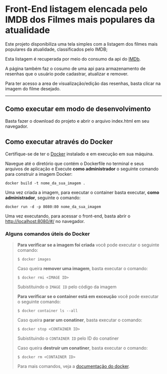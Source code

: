 # Front-End listagem elencada pelo IMDB dos Filmes mais populares da atualidade

Este projeto disponibiliza uma tela simples com a listagem dos filmes mais populares da atualidade, classificados pelo IMDB;

Esta listagem é recuperada por meio do consumo da api do [IMDb](https://rapidapi.com/octopusteam-octopusteam-default/api/imdb236/playground/apiendpoint_ed134c5d-a3e2-42a3-b52b-f659563f0e70).

A página também faz o cosumo de uma api para armazenamento de resenhas que o usuário pode cadastrar, atualizar e remover.

Para ter acesso a area de visualização/edição das resenhas, basta clicar na imagem do filme desejado.

---
## Como executar em modo de desenvolvimento

Basta fazer o download do projeto e abrir o arquivo index.html em seu navegador.

## Como executar através do Docker

Certifique-se de ter o [Docker](https://docs.docker.com/engine/install/) instalado e em execução em sua máquina.

Navegue até o diretório que contém o Dockerfile no terminal e seus arquivos de aplicação e
Execute **como administrador** o seguinte comando para construir a imagem Docker:

```
docker build -t nome_da_sua_imagem .
```

Uma vez criada a imagem, para executar o container basta executar, **como administrador**, seguinte o comando:

```
docker run -d -p 8080:80 nome_da_sua_imagem
```

Uma vez executando, para acessar o front-end, basta abrir o [http://localhost:8080/#/](http://localhost:8080/#/) no navegador.

### Alguns comandos úteis do Docker

>**Para verificar se a imagem foi criada** você pode executar o seguinte comando:
>
>```
>$ docker images
>```
>
> Caso queira **remover uma imagem**, basta executar o comando:
>```
>$ docker rmi <IMAGE ID>
>```
>Subistituindo o `IMAGE ID` pelo código da imagem
>
>**Para verificar se o container está em exceução** você pode executar o seguinte comando:
>
>```
>$ docker container ls --all
>```
>
> Caso queira **parar um conatiner**, basta executar o comando:
>```
>$ docker stop <CONTAINER ID>
>```
>Subistituindo o `CONTAINER ID` pelo ID do conatiner
>
>
> Caso queira **destruir um conatiner**, basta executar o comando:
>```
>$ docker rm <CONTAINER ID>
>```
>Para mais comandos, veja a [documentação do docker](https://docs.docker.com/engine/reference/run/).